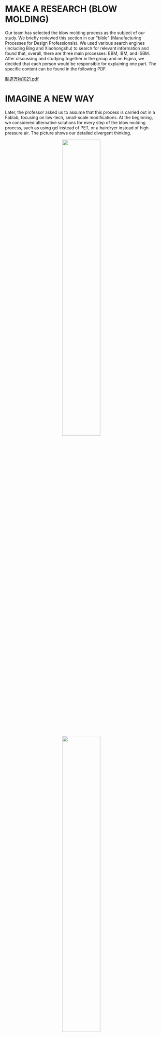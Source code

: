 # MAKE A RESEARCH (BLOW MOLDING)
Our team has selected the blow molding process as the subject of our study. We briefly reviewed this section in our "bible" (Manufacturing Processes for Design Professionals). We used various search engines (including Bing and Xiaohongshu) to search for relevant information and found that, overall, there are three main processes: EBM, IBM, and ISBM. After discussing and studying together in the group and on Figma, we decided that each person would be responsible for explaining one part. The specific content can be found in the following PDF.

[制造万物1021.pdf](https://github.com/user-attachments/files/23148710/1021.pdf)


# IMAGINE A NEW WAY
Later, the professor asked us to assume that this process is carried out in a Fablab, focusing on low-tech, small-scale modifications. At the beginning, we considered alternative solutions for every step of the blow molding process, such as using gel instead of PET, or a hairdryer instead of high-pressure air. The picture shows our detailed divergent thinking. 

<p align="center">
<img src="https://github.com/user-attachments/assets/cdc0db20-512f-483d-8787-c3d2e8494479" width="50%">
</p>
<p align="center">
<img src="https://github.com/user-attachments/assets/0a1be26a-feb4-4ddf-a400-1eb8e4015ffa" width="50%">
</p>


The professor told us that changing everything might be a bit difficult, and we only need to change one step. Based on our ideas, he also suggested that PET bottles could be used as 3D printing filament. But since the surfaces of the bottles are uneven, they need to be flattened before proceeding to the next step. We can use the re-blow molding process to make their surfaces flat.The main goal was to remove the imprints on the surfaces of different bottles. At that time, our idea was to use hot air and molds, so that the PET bottles would be heated by the hot air and conform to the molds, making them smooth.

However, the problem is that this would require molds for different bottle sizes, and some bottles are quite large, which would consume excessive resources. We tried to see how other bloggers were doing it, and after searching online with relevant keywords, we found that simply applying heat evenly could smooth the bottle’s surface.

Thus, we came up with an idea for a simple device:

1. First, insert an inflation hole into the bottle cap to fill the bottle with air.

2. Fix the nozzle of the inflation hole to a rotating stand, and use a suction cup to fix the bottom of the bottle to the stand. Then, once activated, the stand will automatically rotate at a constant speed and move left and right. Under the rotating stand, the induction stove will heat the bottle, ensuring uniform heating across the entire bottle.

3. Once the bottle surface is smoothed out, turn off the induction stove, remove the bottle, and it is ready for use in 3D printing.

Here is our concept diagram.
<p align="center">
<img width="967" height="488" alt="示意图" src="https://github.com/user-attachments/assets/0123469d-74e8-49ef-bf28-2cfd94318179" />
</p>



We built it according to the concept diagram. Initially, we planned to make a rough model of a device with a base size of A3, but in this case, the paper cups used to support it couldn't hold the long rods, so we used shorter pipes instead, and the model was correspondingly smaller. We used straws to make the horizontal beams, splitting them into two sections, and found a plastic bottle with a pointed neck to simulate the connection between the nozzle and the horizontal beam. For the suction cup at the rear end, we used a bottle cap for illustration. We fixed the horizontal beams to the pillars with wire while ensuring they could rotate, and during the process, we also used twist ties and similar tools. Finally, we found an acrylic plate of a similar shape to represent the induction cooker, placing it between the bases of the pillars. However, we felt that with this setup, the induction cooker was too far from the bottle to heat it effectively, so we placed the acrylic plate on the base (even so, the size still deviated from what we had initially imagined).


<p align="center">
<img width="50%" alt="1" src="https://github.com/user-attachments/assets/755da419-f3e9-447a-b6f3-bc3f47aa1087"/>
</p>

<p align="center">
<img width="50%" alt="2" src="https://github.com/user-attachments/assets/e38f8e00-38bf-4303-a32c-01432aa482fe"/>
</p>


<p align="center">
<img width="50%" alt="5" src="https://github.com/user-attachments/assets/a5f4cf9a-e027-45a2-9578-10318a9db647"/>
</p>

<p align="center">
<img width="50%" alt="3" src="https://github.com/user-attachments/assets/04f5acdd-e5f6-4fab-9480-e3e58a77cce8"/>
</p>

<p align="center">
<img width="50%" alt="4" src="https://github.com/user-attachments/assets/5e799a8f-611e-45fe-a851-15e49e5999e4"/>
</p>


We also made a poster for our design.

<p align="center">
<img width="50%" alt="e290909f530cf9d107ad15d5e84a654b" src="https://github.com/user-attachments/assets/031acfe1-d2dc-4865-8163-46201e577a5b" />
</p>
